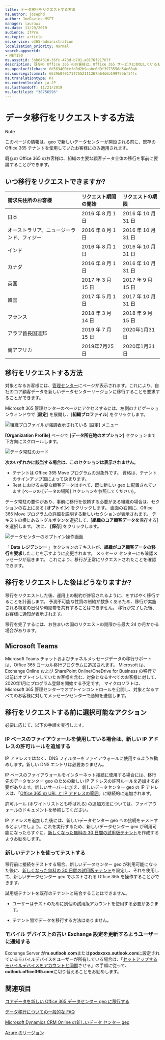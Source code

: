 ```yaml
---
title: データ移行をリクエストする方法
ms.author: josephd
author: JoeDavies-MSFT
manager: laurawi
ms.date: 11/20/2019
audience: ITPro
ms.topic: article
ms.service: o365-administration
localization_priority: Normal
search.appverid:
- MET150
ms.assetid: 5bb64310-36fc-473d-b791-a0176f21707f
description: 既存の Office 365 のお客様は、Office 365 サービスに参加しているお客様のデータを新しい geo へ移行するために、お住まいの国の期限より前にリクエストを送信する必要があります。
ms.openlocfilehash: 0d563400fefd0d2b9aabc0d9f3973558d54e60ab
ms.sourcegitcommit: 6639b0f0171f7552111267a64d6b199755bf34fc
ms.translationtype: MT
ms.contentlocale: ja-JP
ms.lasthandoff: 11/21/2019
ms.locfileid: "38756596"
---
```

# <a name="how-to-request-your-data-move"></a>データ移行をリクエストする方法

> [!NOTE]
> このページの情報は、geo で新しいデータセンターが開設される前に、既存の Office 365 テナントを使用していたお客様にのみ適用されます。 
  
既存の Office 365 のお客様は、組織の主要な顧客データ全体の移行を事前に要請することができます。  
  
## <a name="when-can-i-request-a-move"></a>いつ移行をリクエストできますか?

|**請求先住所のお客様**|**リクエスト期間の開始**|**リクエストの期限**|
|:-----|:-----|:-----|
|日本  <br/> |2016 年 8 月 1 日  <br/> |2016 年 10 月 31 日  <br/> |
|オーストラリア、ニュージーランド、フィジー  <br/> |2016 年 8 月 1 日  <br/> |2016 年 10 月 31 日  <br/> |
|インド  <br/> |2016 年 8 月 1 日  <br/> |2016 年 10 月 31 日  <br/> |
|カナダ  <br/> |2016 年 8 月 1 日  <br/> |2016 年 10 月 31 日  <br/> |
|英国  <br/> |2017 年 3 月 15 日  <br/> |2017 年 9 月 15 日  <br/> |
|韓国  <br/> |2017 年 5 月 1 日  <br/> |2017 年 10 月 31 日  <br/> |
|フランス  <br/> |2018 年 3 月 14 日  <br/> |2018 年 9 月 15 日  <br/> |
|アラブ首長国連邦  <br/> |2019 年 7 月 15 日  <br/> |2020年1月31日  <br/> |
|南アフリカ  <br/> |2019年7月25日  <br/> |2020年1月31日  <br/> |
   
## <a name="how-to-request-a-move"></a>移行をリクエストする方法

対象となるお客様には、[管理センター](https://aka.ms/365admin)にページが表示されます。これにより、自社のコア顧客データを新しいデータセンターリージョンに移行することを要求することができます。  
  
Microsoft 365 管理センターのページにアクセスするには、左側のナビゲーションウィンドウで [**設定**] を展開し、[**組織プロファイル**] をクリックします。
  
![組織プロファイルが強調表示されている [設定] メニュー](media/22799fac-32b4-4f79-ae60-3f6ffb7cfbd7.png)
  
**[Organization Profile]** ページで **[データ所在地のオプション]** セクションまで下方向にスクロールします。 
  
![データ常駐のカード](media/dataresidencyae.jpg)
  
**次のいずれかに該当する場合は、このセクションは表示されません**。
- テナントは Office 365 Move プログラムの対象外です。  資格は、テナントのサインアップ国によって決まります。
- Rest における主要な顧客データはすべて、既に新しい geo に配置されています (ページの [データの場所] セクションを参照してください)。 
  
データ常駐の要件があり、事前に移行を依頼する必要がある組織の場合は、セクションの右上にある [**オプトイン**] をクリックします。 画面の右側に、Office 365 Move プログラムの詳細を説明する新しいセクションが表示されます。 テキストの横にあるトグルボタンを選択して、[**組織のコア顧客データを**保存する] を選択します。 次に、 **[保存]** をクリックします。
  
![データセンターのオプトイン操作画面](media/dataresidencyflyoutae.jpg)
  
「 **Data レジデンシー** 」セクションのテキストが、**組織がコア顧客データの移行を要求**したことを示すように変更されます。 メッセージ センターにも確認メッセージが届きます。 これにより、移行が正常にリクエストされたことを確認できます。 


  
## <a name="what-happens-after-requesting-a-move"></a>移行をリクエストした後はどうなりますか?

移行をリクエストした後、運用上の制約が許容されるように、をすばやく移行することを計画します。 予測不可能な性質の制約が数多くあるため、移行が実施される特定の日付や時間帯を共有することはできません。 移行が完了した後、お客様に通知が表示されます。
  
移行を完了するには、お住まいの国のリクエストの期限から最大 24 か月かかる場合があります。
  
## <a name="microsoft-teams"></a>Microsoft Teams

Microsoft Teams チャットおよびチャネルメッセージデータの移行サポートは、Office 365 ローカル移行プログラムに追加されます。  Microsoft は、Exchange Online および SharePoint Online/OneDrive for Business の移行で以前にオプトインしていたお客様を含む、対象となるすべてのお客様に対して、2020年1月にプログラム登録を開始する予定です。  マイクロソフトは、Microsoft 365 管理センターでオプトインコントロールを公開し、対象となるすべてのお客様に対してメッセージセンターで通知を送信します。   

## <a name="optional-actions-before-you-request-a-move"></a>移行をリクエストする前に選択可能なアクション

必要に応じて、以下の手順を実行します。
  
### <a name="if-you-use-an-ip-based-firewall-add-allow-rules-for-the-new-ip-addresses"></a>IP ベースのファイアウォールを使用している場合は、新しい IP アドレスの許可ルールを追加する

IP アドレスではなく、DNS フィルターをファイアウォールに使用するようお勧めします。新しい DNS エントリは必要ありません。
  
IP ベースのファイアウォールをインターネット接続に使用する場合には、移行先のデータセンター geo のための新しい IP アドレスの許可ルールを追加する必要があります。新しいサーバーに加え、新しいデータセンター geo の IP アドレスは、「[Office 365 の URL と IP アドレスの範囲](https://go.microsoft.com/fwlink/p/?LinkId=229631)」に継続的に追加されます。
  
許可ルール (ホワイトリストとも呼ばれる) の追加方法については、ファイアウォールのドキュメントを参照してください。
  
IP アドレスを追加した後には、新しいデータセンター geo への接続をテストするとよいでしょう。これを実行するため、新しいデータセンター geo が利用可能になったらすぐに、[新しくなった無料の 30 日間の試用版テナント](https://go.microsoft.com/fwlink/?LinkId=522463)を作成するようお勧めします。 
  
### <a name="test-using-a-new-tenant"></a>新しいテナントを使ってテストする

移行前に接続をテストする場合、新しいデータセンター geo が利用可能になった後に、[新しくなった無料の 30 日間の試用版テナント](https://go.microsoft.com/fwlink/?LinkId=522463)を設定し、それを使用して、新しいデータセンター geo でホストされる Office 365 を操作することができます。 
  
試用版テナントを既存のテナントと結合することはできません。
  
- ユーザーはテストのために別個の試用版アカウントを使用する必要があります。
    
- テナント間でデータを移行する方法はありません。
    
### <a name="notify-users-to-update-out-of-date-exchange-settings-on-mobile-devices"></a>モバイル デバイス上の古い Exchange 設定を更新するようユーザーに通知する

Exchange Server が**m.outlook.com**または**podxxxxx.outlook.com**に設定されているモバイルデバイスをユーザーが所有している場合は、「[セットアップするモバイルデバイスをアカウントと同期](https://support.office.com/article/c9139caf-01ab-41a0-827c-3c06ee569ed3)させる」の手順に従って、 **outlook.office365.com**に切り替えることをお勧めします。

## <a name="related-topics"></a>関連項目

[コアデータを新しい Office 365 データセンター geo に移行する](moving-data-to-new-datacenter-geos.md)

[データ移行についての一般的な FAQ](data-move-faq.md)

[Microsoft Dynamics CRM Online の新しいデータ センター geo](https://go.microsoft.com/fwlink/p/?Linkid=615924)
  
[Azure のリージョン](https://azure.microsoft.com/regions/)
  

